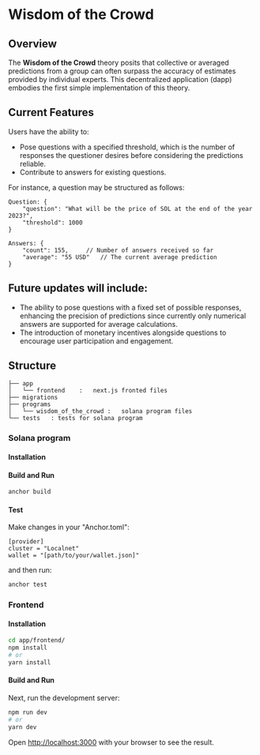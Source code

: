 # Wisdom of the Crowd

## Overview

The **Wisdom of the Crowd** theory posits that collective or averaged predictions from a group can often surpass the accuracy of estimates provided by individual experts. This decentralized application (dapp) embodies the first simple implementation of this theory.

## Current Features

Users have the ability to:
- Pose questions with a specified threshold, which is the number of responses the questioner desires before considering the predictions reliable.
- Contribute to answers for existing questions.

For instance, a question may be structured as follows:

```
Question: {
    "question": "What will be the price of SOL at the end of the year 2023?",
    "threshold": 1000
}
```
```
Answers: {
    "count": 155,     // Number of answers received so far
    "average": "55 USD"   // The current average prediction
}
```

## Future updates will include:

- The ability to pose questions with a fixed set of possible responses, enhancing the precision of predictions since currently only numerical answers are supported for average calculations.
- The introduction of monetary incentives alongside questions to encourage user participation and engagement.


## Structure
```
├── app
│   └── frontend    :   next.js fronted files
├── migrations
├── programs
│   └── wisdom_of_the_crowd :   solana program files
└── tests   : tests for solana program
```

### Solana program
#### Installation

#### Build and Run
```bash
anchor build
```

#### Test
Make changes in your "Anchor.toml":
```
[provider]
cluster = "Localnet"
wallet = "[path/to/your/wallet.json]"
```
and then run:
```bash
anchor test
```

### Frontend
#### Installation

```bash
cd app/frontend/
npm install
# or
yarn install
```

#### Build and Run

Next, run the development server:

```bash
npm run dev
# or
yarn dev
```

Open [http://localhost:3000](http://localhost:3000) with your browser to see the result.